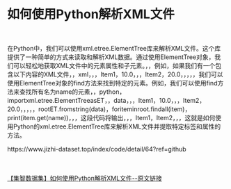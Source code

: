 <h1>如何使用Python解析XML文件</h1><br /><p>在Python中，我们可以使用xml.etree.ElementTree库来解析XML文件。这个库提供了一种简单的方式来读取和解析XML数据。通过使用ElementTree对象，我们可以轻松地获取XML文件中的元素属性和子元素。，，例如，如果我们有一个包含以下内容的XML文件，，xml，，，Item1，10.0，，，Item2，20.0，，，，，我们可以使用ElementTree对象的find方法来找到特定的元素。例如，我们可以使用find方法来查找所有名为name的元素，，python，importxml.etree.ElementTreeasET，，data，，，Item1，10.0，，，Item2，20.0，，，，，rootET.fromstring(data)，foriteminroot.findall(item)，print(item.get(name))，，，这段代码将输出，，，Item1，Item2，，，这就是如何使用Python的xml.etree.ElementTree库来解析XML文件并提取特定标签和属性的方法。</p><p>https://www.jizhi-dataset.top/index/code/detail/64?ref=github</p><br /><br /><a href="https://www.jizhi-dataset.top/index/code/detail/64?ref=github" target="_blank">【集智数据集】如何使用Python解析XML文件--原文链接</a>